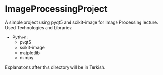 # ImageProcessingProject
A simple project using pyqt5 and scikit-image for Image Processing lecture.
Used Technologies and Libraries: 
- Python:
  - pyqt5
  - scikit-image
  - matplotlib
  - numpy

Explanations after this directory will be in Turkish.
